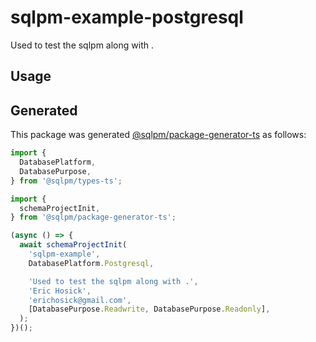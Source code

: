 # **sqlpm-example-postgresql**

Used to test the sqlpm along with .

## Usage

## Generated

This package was generated [@sqlpm/package-generator-ts](https://www.npmjs.com/package/@sqlpm/package-generator-ts) as follows:

```typescript
import {
  DatabasePlatform,
  DatabasePurpose,
} from '@sqlpm/types-ts';

import {
  schemaProjectInit,
} from '@sqlpm/package-generator-ts';

(async () => {
  await schemaProjectInit(
    'sqlpm-example',
    DatabasePlatform.Postgresql,

    'Used to test the sqlpm along with .',
    'Eric Hosick',
    'erichosick@gmail.com',
    [DatabasePurpose.Readwrite, DatabasePurpose.Readonly],
  );
})();

```
